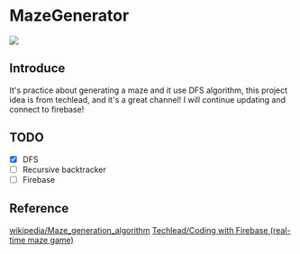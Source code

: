 # MazeGenerator

![](animation.gif)

## Introduce

It's practice about generating a maze and it use DFS algorithm, this project idea is from techlead, and it's a great channel!
I will continue updating and connect to firebase!

## TODO

- [x] DFS
- [ ] Recursive backtracker
- [ ] Firebase

## Reference

[wikipedia/Maze_generation_algorithm](https://en.wikipedia.org/wiki/Maze_generation_algorithm)
[Techlead/Coding with Firebase (real-time maze game)](https://www.youtube.com/watch?v=H7kvrvtpdYg&t=176s)
